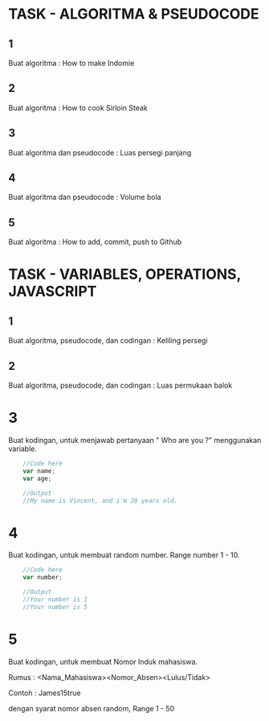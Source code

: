 # TASK - ALGORITMA & PSEUDOCODE

## 1

Buat algoritma : How to make Indomie

## 2

Buat algoritma : How to cook Sirloin Steak

## 3

Buat algoritma dan pseudocode :
Luas persegi panjang

## 4

Buat algoritma dan pseudocode :
Volume bola

## 5

Buat algoritma : How to add, commit, push to Github

# TASK - VARIABLES, OPERATIONS, JAVASCRIPT

## 1

Buat algoritma, pseudocode, dan codingan :
Keliling persegi

## 2 

Buat algoritma, pseudocode, dan codingan :
Luas permukaan balok

# 3 

Buat kodingan, untuk menjawab pertanyaan " Who are you ?" menggunakan variable.

```javascript
    //Code here
    var name;
    var age;

    //Output
    //My name is Vincent, and i'm 28 years old.
```

# 4

Buat kodingan, untuk membuat random number. Range number 1 - 10.

```javascript
    //Code here
    var number;

    //Output 
    //Your number is 1
    //Your number is 5
```

# 5

Buat kodingan, untuk membuat Nomor Induk mahasiswa.

Rumus : <Nama_Mahasiswa><Nomor_Absen><Lulus/Tidak>

Contoh : James15true

dengan syarat nomor absen random, Range 1 - 50
